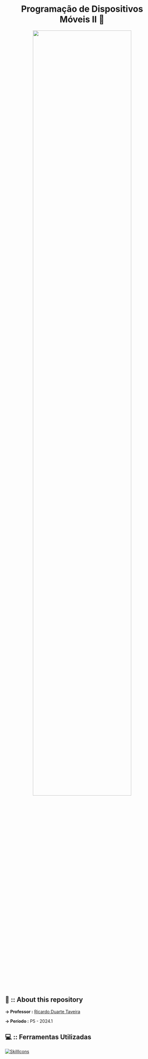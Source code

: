 <div align="center">

<h1>  Programação de Dispositivos Móveis II 📲 </h1>

<img width="80%" src="https://github.com/Cam1ss/Projeto_Apple_Academy/assets/125037138/db67935d-cbd3-447b-9eae-a7239d23c0fe">
</div>


<div align="left">

<h2> 📍 :: About this repository </h2>
   
<strong> → Professor :</strong>  <a href="https://github.com/ricdtaveira" target="_self" rel="external">Ricardo Duarte Taveira</a> 

<strong> → Período :</strong> <a> P5 - 2024.1 </a> 

<h2> 💻 :: Ferramentas Utilizadas </h2>

[![SkillIcons](https://skillicons.dev/icons?i=dart,flutter,vscode,androidstudio)](https://skillicons.dev)<br/>

</div>
 
